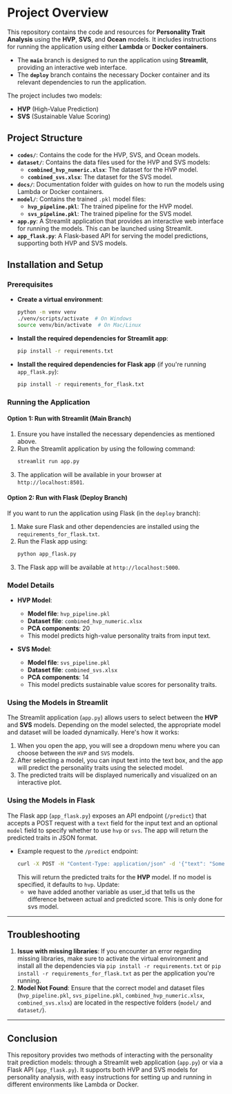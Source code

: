 # Project Overview

This repository contains the code and resources for **Personality Trait Analysis** using the **HVP**, **SVS**, and **Ocean** models. It includes instructions for running the application using either **Lambda** or **Docker containers**. 

- The **`main`** branch is designed to run the application using **Streamlit**, providing an interactive web interface.
- The **`deploy`** branch contains the necessary Docker container and its relevant dependencies to run the application.

The project includes two models:
- **HVP** (High-Value Prediction)
- **SVS** (Sustainable Value Scoring)

## Project Structure

- **`codes/`**: Contains the code for the HVP, SVS, and Ocean models.
- **`dataset/`**: Contains the data files used for the HVP and SVS models:
  - **`combined_hvp_numeric.xlsx`**: The dataset for the HVP model.
  - **`combined_svs.xlsx`**: The dataset for the SVS model.
- **`docs/`**: Documentation folder with guides on how to run the models using Lambda or Docker containers.
- **`model/`**: Contains the trained `.pkl` model files:
  - **`hvp_pipeline.pkl`**: The trained pipeline for the HVP model.
  - **`svs_pipeline.pkl`**: The trained pipeline for the SVS model.
- **`app.py`**: A Streamlit application that provides an interactive web interface for running the models. This can be launched using Streamlit.
- **`app_flask.py`**: A Flask-based API for serving the model predictions, supporting both HVP and SVS models.
  
## Installation and Setup

### Prerequisites

- **Create a virtual environment**:
   ```bash
   python -m venv venv
   ./venv/scripts/activate  # On Windows
   source venv/bin/activate  # On Mac/Linux
   ```

- **Install the required dependencies for Streamlit app**:
   ```bash
   pip install -r requirements.txt
   ```

- **Install the required dependencies for Flask app** (if you're running `app_flask.py`):
   ```bash
   pip install -r requirements_for_flask.txt
   ```

### Running the Application

#### Option 1: Run with Streamlit (Main Branch)

1. Ensure you have installed the necessary dependencies as mentioned above.
2. Run the Streamlit application by using the following command:
   ```bash
   streamlit run app.py
   ```
3. The application will be available in your browser at `http://localhost:8501`.

#### Option 2: Run with Flask (Deploy Branch)

If you want to run the application using Flask (in the `deploy` branch):
1. Make sure Flask and other dependencies are installed using the `requirements_for_flask.txt`.
2. Run the Flask app using:
   ```bash
   python app_flask.py
   ```
3. The Flask app will be available at `http://localhost:5000`.

### Model Details

- **HVP Model**:
  - **Model file**: `hvp_pipeline.pkl`
  - **Dataset file**: `combined_hvp_numeric.xlsx`
  - **PCA components**: 20
  - This model predicts high-value personality traits from input text.
  
- **SVS Model**:
  - **Model file**: `svs_pipeline.pkl`
  - **Dataset file**: `combined_svs.xlsx`
  - **PCA components**: 14
  - This model predicts sustainable value scores for personality traits.

### Using the Models in Streamlit

The Streamlit application (`app.py`) allows users to select between the **HVP** and **SVS** models. Depending on the model selected, the appropriate model and dataset will be loaded dynamically. Here's how it works:

1. When you open the app, you will see a dropdown menu where you can choose between the `HVP` and `SVS` models.
2. After selecting a model, you can input text into the text box, and the app will predict the personality traits using the selected model.
3. The predicted traits will be displayed numerically and visualized on an interactive plot.

### Using the Models in Flask

The Flask app (`app_flask.py`) exposes an API endpoint (`/predict`) that accepts a POST request with a `text` field for the input text and an optional `model` field to specify whether to use `hvp` or `svs`. The app will return the predicted traits in JSON format.

- Example request to the `/predict` endpoint:
  ```bash
  curl -X POST -H "Content-Type: application/json" -d '{"text": "Some input text", "model": "hvp"}' http://localhost:5000/predict
  ```
  This will return the predicted traits for the **HVP** model. If no model is specified, it defaults to `hvp`.
  Update:
    - we have added another variable as user_id that tells us the difference between actual and predicted score. This is only done for svs model.
---

## Troubleshooting

1. **Issue with missing libraries**: If you encounter an error regarding missing libraries, make sure to activate the virtual environment and install all the dependencies via `pip install -r requirements.txt` or `pip install -r requirements_for_flask.txt` as per the application you're running.
2. **Model Not Found**: Ensure that the correct model and dataset files (`hvp_pipeline.pkl`, `svs_pipeline.pkl`, `combined_hvp_numeric.xlsx`, `combined_svs.xlsx`) are located in the respective folders (`model/` and `dataset/`).

---

## Conclusion

This repository provides two methods of interacting with the personality trait prediction models: through a Streamlit web application (`app.py`) or via a Flask API (`app_flask.py`). It supports both HVP and SVS models for personality analysis, with easy instructions for setting up and running in different environments like Lambda or Docker.
